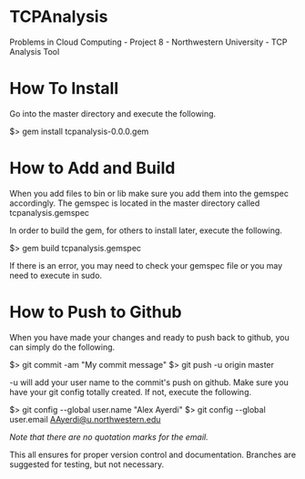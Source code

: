TCPAnalysis
===========

Problems in Cloud Computing - Project 8 - Northwestern University - TCP Analysis Tool

How To Install
==============

Go into the master directory and execute the following.

$> gem install tcpanalysis-0.0.0.gem

How to Add and Build
====================

When you add files to bin or lib make sure you add them into the gemspec accordingly.
The gemspec is located in the master directory called tcpanalysis.gemspec

In order to build the gem, for others to install later, execute the following.

$> gem build tcpanalysis.gemspec

If there is an error, you may need to check your gemspec file or you may need to execute in sudo.

How to Push to Github
=====================

When you have made your changes and ready to push back to github, you can simply do the following.

$> git commit -am "My commit message"
$> git push -u origin master

-u will add your user name to the commit's push on github.  Make sure you have your git config totally created.  If not, execute the following.

$> git config --global user.name "Alex Ayerdi"
$> git config --global user.email AAyerdi@u.northwestern.edu

*Note that there are no quotation marks for the email.*

This all ensures for proper version control and documentation.  Branches are suggested for testing, but not necessary.
